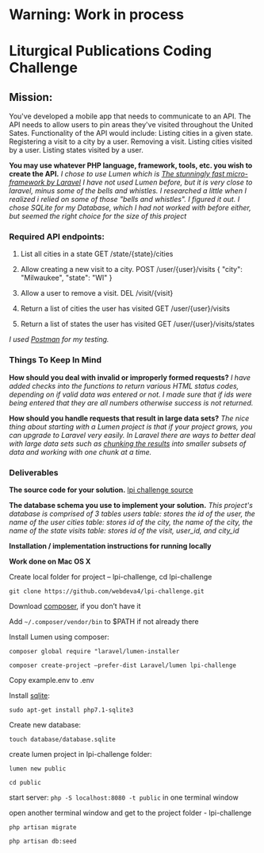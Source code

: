 # Warning: Work in process

# **Liturgical Publications Coding Challenge**
## Mission:
You've developed a mobile app that needs to communicate to an API. The API needs to allow users to pin areas they've visited throughout the United Sates. Functionality of the API would include:
 Listing cities in a given state.
 Registering a visit to a city by a user.
 Removing a visit.
 Listing cities visited by a user.
 Listing states visited by a user.


**You may use whatever PHP language, framework, tools, etc. you wish to create the API.**
_I chose to use Lumen which is [The stunningly fast micro-framework by Laravel](https://lumen.laravel.com)
I have not used Lumen before, but it is very close to laravel, minus some of the bells and whistles. I researched a little when I realized i
relied on some of those "bells and whistles". I figured it out.
I chose SQLite for my Database, which I had not worked with before either, but seemed the right choice for the size of this project_

### Required API endpoints:
1. List all cities in a state
       GET /state/{state}/cities
2. Allow creating a new visit to a city.
       POST /user/{user}/visits
{
  "city": "Milwaukee",
  "state": "WI"
}

3. Allow a user to remove a visit.
       DEL /visit/{visit}
4. Return a list of cities the user has visited
       GET /user/{user}/visits
5. Return a list of states the user has visited
       GET /user/{user}/visits/states

_I used [Postman](https://www.getpostman.com) for my testing._


### Things To Keep In Mind
**How should you deal with invalid or improperly formed requests?**
 _I have added checks into the functions to return various HTML status codes, depending on if valid data was entered or not. I made sure that if ids were being entered that they are all numbers otherwise success is not returned._


 **How should you handle requests that result in large data sets?**
 _The nice thing about starting with a Lumen project is that if your project grows, you can upgrade to Laravel very easily. In Laravel there are ways to better deal with large data sets such as [chunking the results](https://laravel.com/docs/master/queries#chunking-results) into smaller subsets of data and working with one chunk at a time._

### Deliverables
 **The source code for your solution.**
 [lpi challenge source](https://github.com/webdeva4/lpi-challenge)
 
 **The database schema you use to implement your solution.**
 _This project's database is comprised of 3 tables
 users table: stores the id of the user, the name of the user
 cities table: stores id of the city, the name of the city, the name of the state
 visits table: stores id of the visit, user_id, and city_id_

 **Installation / implementation instructions for running locally**
 
 **Work done on Mac OS X**
 
Create local folder for project – lpi-challenge, cd lpi-challenge

```git clone https://github.com/webdeva4/lpi-challenge.git```

Download [composer](https://getcomposer.org/download), if you don’t have it

Add ```~/.composer/vendor/bin``` to $PATH if not already there

Install Lumen using composer:

```composer global require "laravel/lumen-installer```

```composer create-project –prefer-dist Laravel/lumen lpi-challenge```

Copy example.env to .env

Install [sqlite](https://www.sqlite.org/download.html):

```sudo apt-get install php7.1-sqlite3```

Create new database:

```touch database/database.sqlite```

create lumen project in lpi-challenge folder:

```lumen new public```

```cd public```

start server:
```php -S localhost:8080 -t public``` in one terminal window

open another terminal window and get to the project folder - lpi-challenge

```php artisan migrate```

```php artisan db:seed```
